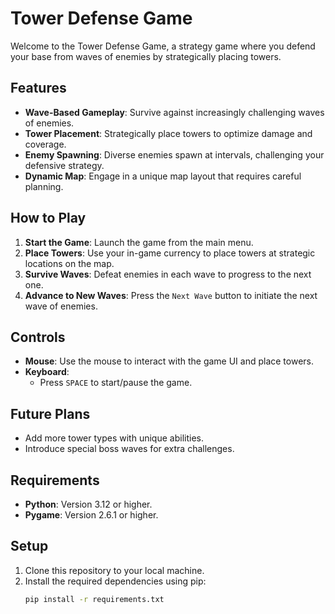 # Tower Defense Game

Welcome to the Tower Defense Game, a strategy game where you defend your base from waves of enemies by strategically placing towers.

## Features

- **Wave-Based Gameplay**: Survive against increasingly challenging waves of enemies.
- **Tower Placement**: Strategically place towers to optimize damage and coverage.
- **Enemy Spawning**: Diverse enemies spawn at intervals, challenging your defensive strategy.
- **Dynamic Map**: Engage in a unique map layout that requires careful planning.

## How to Play

1. **Start the Game**: Launch the game from the main menu.
2. **Place Towers**: Use your in-game currency to place towers at strategic locations on the map.
3. **Survive Waves**: Defeat enemies in each wave to progress to the next one.
4. **Advance to New Waves**: Press the `Next Wave` button to initiate the next wave of enemies.

## Controls

- **Mouse**: Use the mouse to interact with the game UI and place towers.
- **Keyboard**: 
  - Press `SPACE` to start/pause the game.

## Future Plans

- Add more tower types with unique abilities.
- Introduce special boss waves for extra challenges.

## Requirements

- **Python**: Version 3.12 or higher.
- **Pygame**: Version 2.6.1 or higher.

## Setup

1. Clone this repository to your local machine.
2. Install the required dependencies using pip:
   ```bash
   pip install -r requirements.txt
